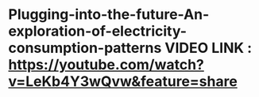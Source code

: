 # Plugging-into-the-future-An-exploration-of-electricity-consumption-patterns VIDEO LINK : https://youtube.com/watch?v=LeKb4Y3wQvw&feature=share
